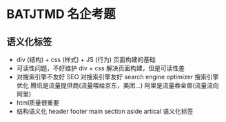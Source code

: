 # BATJTMD 名企考题

## 语义化标签
- div (结构) + css (样式) + JS (行为) 页面构建的基础
- 可读性问题，不好维护
    div + css 解决页面构建，但是可读性差
- 对搜索引擎不友好
    SEO 对搜索引擎友好
    search engine optimizer 搜索引擎优化
    腾讯是流量提供商(流量喂给京东，美团...)
    阿里是流量吞金兽(流量流向阿里)
- html质量很重要
- 结构语义化
    header footer main section aside artical 语义化标签